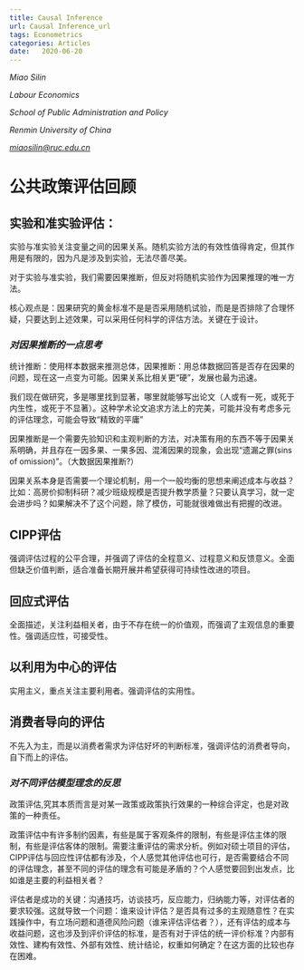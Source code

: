 ```yaml
---
title: Causal Inference
url: Causal Inference_url
tags: Econometrics
categories: Articles
date:   2020-06-20
---
```


*Miao Silin*

*Labour Economics*

*School of Public Administration and Policy*

*Renmin University of China* 

*miaosilin@ruc.edu.cn*



# 公共政策评估回顾

## 实验和准实验评估：

实验与准实验关注变量之间的因果关系。随机实验方法的有效性值得肯定，但其作用是有限的，因为凡是涉及到实验，无法尽善尽美。

对于实验与准实验，我们需要因果推断，但反对将随机实验作为因果推理的唯一方法。

核心观点是：因果研究的黄金标准不是是否采用随机试验，而是是否排除了合理怀疑，只要达到上述效果，可以采用任何科学的评估方法。关键在于设计。

### *对因果推断的一点思考*

统计推断：使用样本数据来推测总体，因果推断：用总体数据回答是否存在因果的问题，现在这一点变为可能。因果关系比相关更“硬”，发展也最为迅速。

我们现在做研究，多是哪里找到显著，哪里就能够写出论文（人或有一死，或死于内生性，或死于不显著）。这种学术论文追求方法上的完美，可能并没有考虑多元的评估理念，可能会导致“精致的平庸”

因果推断是一个需要先验知识和主观判断的方法，对决策有用的东西不等于因果关系明确，并且存在一因多果、一果多因、混淆因果的现象，会出现“遗漏之罪(sins of omission)”。（大数据因果推断?）

因果关系本身是否需要一个理论机制，用一个一般均衡的思想来阐述成本与收益？比如：高房价抑制科研？减少班级规模是否提升教学质量？只要认真学习，就一定会进步吗？如果解决不了这个问题，除了模仿，可能就很难做出有把握的改进。





## CIPP评估

强调评估过程的公平合理，并强调了评估的全程意义、过程意义和反馈意义。全面但缺乏价值判断，适合准备长期开展并希望获得可持续性改进的项目。

## 回应式评估

全面描述，关注利益相关者，由于不存在统一的价值观，而强调了主观信息的重要性。强调适应性，可接受性。

## 以利用为中心的评估

实用主义，重点关注主要利用者。强调评估的实用性。

## 消费者导向的评估

不先入为主，而是以消费者需求为评估好坏的判断标准，强调评估的消费者导向，自下而上的评估。



### *对不同评估模型理念的反思*

政策评估,究其本质而言是对某一政策或政策执行效果的一种综合评定，也是对政策的一种责任。

政策评估中有许多制约因素，有些是属于客观条件的限制，有些是评估主体的限制，有些是评估客体的限制。需要注重评估的需求分析。例如对硕士项目的评估，CIPP评估与回应性评估都有涉及，个人感觉其他评估也可行，是否需要结合不同的评估理念，甚至不同的评估的理念有可能是矛盾的？个人感觉要回到出发点，比如谁是主要的利益相关者？

评估者是成功的关键：沟通技巧，访谈技巧，反应能力，归纳能力等，对评估者的要求较强。这就导致一个问题：谁来设计评估？是否具有过多的主观随意性？在实践操作中，有立场问题和道德风险问题（谁来评估评估者？），还有评估的成本与收益问题，这也涉及到评价评估的标准，是否有对于评估的统一评价标准？内部有效性、建构有效性、外部有效性、统计结论，权重如何确定？在这方面的比较也存在困难。













